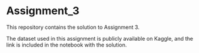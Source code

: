 # Assignment_3
This repository contains the solution to Assignment 3.

The dataset used in this assignment is publicly available on Kaggle, and the link is included in the notebook with the solution.
